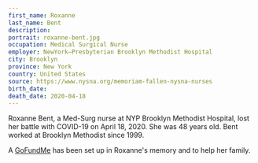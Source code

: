 ```yaml
---
first_name: Roxanne
last_name: Bent
description: 
portrait: roxanne-bent.jpg
occupation: Medical Surgical Nurse
employer: NewYork–Presbyterian Brooklyn Methodist Hospital
city: Brooklyn
province: New York
country: United States
source: https://www.nysna.org/memoriam-fallen-nysna-nurses
birth_date: 
death_date: 2020-04-18
---
```


Roxanne Bent, a Med-Surg nurse at NYP Brooklyn Methodist Hospital, lost her battle with COVID-19 on April 18, 2020. She was 48 years old. Bent worked at Brooklyn Methodist since 1999.

A [GoFundMe](https://www.gofundme.com/f/g5ymwb-roxanne) has been set up in Roxanne's memory and to help her family.